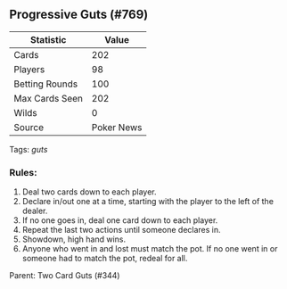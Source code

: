 ## Progressive Guts (#769)

|Statistic|Value|
|---------|-----|
|Cards|202|
|Players|98|
|Betting Rounds|100|
|Max Cards Seen|202|
|Wilds|0|
|Source|Poker News|
Tags: *guts*
### Rules:
1. Deal two cards down to each player.
2. Declare in/out one at a time, starting with the player to the left of the dealer.
3. If no one goes in, deal one card down to each player.
4. Repeat the last two actions until someone declares in.
5. Showdown, high hand wins.
6. Anyone who went in and lost must match the pot. If no one went in or someone had to match the pot, redeal for all.

Parent: Two Card Guts (#344)


